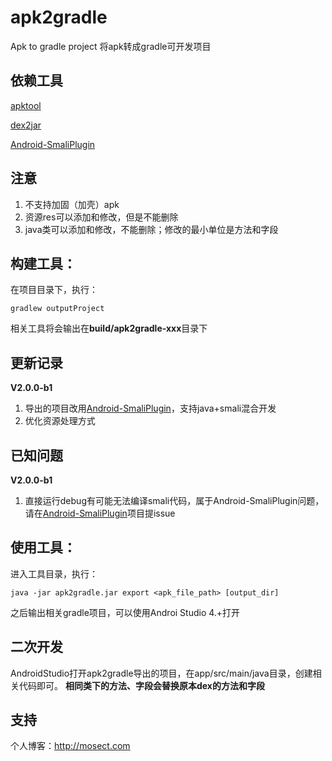 # apk2gradle
Apk to gradle project
将apk转成gradle可开发项目

## 依赖工具
[apktool](https://ibotpeaches.github.io/Apktool/)

[dex2jar](https://github.com/pxb1988/dex2jar)

[Android-SmaliPlugin](https://github.com/Mosect/Android-SmaliPlugin)

## 注意
1. 不支持加固（加壳）apk
2. 资源res可以添加和修改，但是不能删除
3. java类可以添加和修改，不能删除；修改的最小单位是方法和字段

## 构建工具：
在项目目录下，执行：
```
gradlew outputProject
```
相关工具将会输出在**build/apk2gradle-xxx**目录下

## 更新记录
**V2.0.0-b1**

1. 导出的项目改用[Android-SmaliPlugin](https://github.com/Mosect/Android-SmaliPlugin)，支持java+smali混合开发
2. 优化资源处理方式

## 已知问题
**V2.0.0-b1**

1. 直接运行debug有可能无法编译smali代码，属于Android-SmaliPlugin问题，请在[Android-SmaliPlugin](https://github.com/Mosect/Android-SmaliPlugin)项目提issue


## 使用工具：
进入工具目录，执行：
```
java -jar apk2gradle.jar export <apk_file_path> [output_dir]
```
之后输出相关gradle项目，可以使用Androi Studio 4.+打开

## 二次开发
AndroidStudio打开apk2gradle导出的项目，在app/src/main/java目录，创建相关代码即可。
**相同类下的方法、字段会替换原本dex的方法和字段**

## 支持
个人博客：http://mosect.com
